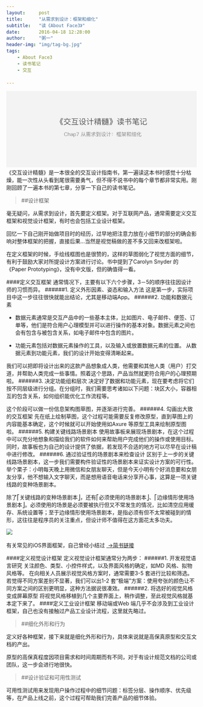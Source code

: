 ```yaml
---
layout:     post
title:      "从需求到设计：框架和细化"
subtitle:   "读《About Face3》"
date:       2016-04-18 12:28:00
author:     "粥一"
header-img: "img/tag-bg.jpg"
tags:
    - About Face3
    - 读书笔记
    - 交互
    
---
```

![](/img/in-post/2016-04-18.png)
《交互设计精髓》是一本很全的交互设计指南书，第一遍读这本书时感觉十分枯燥，能一次性从头看到尾很需要勇气，但不得不说书中的每个章节都非常实用。刚刚回顾了一遍本书的第七章，分享一下自己的读书笔记。

> ##设计框架

毫无疑问，从需求到设计，首先要定义框架。对于互联网产品，通常需要定义交互框架和视觉设计框架，有时也会包括工业设计框架。

回忆一下自己刚开始做项目时的经历，过早地把注意力放在小细节的部分的确会影响对整体框架的把握，直接后果…当然是视觉稿做的差不多又回来改框架啦。

在定义框架的时候，手绘线框图也是很赞的，这样的草图弱化了视觉方面的细节，有利于鼓励大家对所提设计方案进行讨论。书中提到了Carolyn Snyder 的《Paper Prototyping》，没有中文版，但的确值得一看。

####定义交互框架
通常情况下，主要有以下六个步骤，3－5的顺序往往因设计师的习惯而异。
######1. 定义外形因素、姿态和输入方法
这是第一步，实际项目中这一步往往很快就能出结论，尤其是移动端App。
######2. 功能和数据元素 
 - 数据元素通常是交互产品中的一些基本主体，比如图片、电子邮件、便签、订单等，他们是符合用户心理模型并可以进行操作的基本对象。数据元素之间也会有包含与被包含关系，如电子邮件中包含的图片。

- 功能元素包括对数据元素操作的工具，以及输入或放置数据元素的位置。
从数据元素到功能元素，我们的设计开始变得清晰起来。

我们可以把即将设计出来的这款产品想象成人类，他需要和其他人类（用户）打交道，并帮助人类完成一些事情。照着这个思路，产品当然就更符合用户的心理预期啦。
######3. 决定功能组和层次 
决定好了数据和功能元素，现在要考虑将它们按不同层级进行分组。在分组时，我们需要思考诸如以下问题：块区大小，容器相互的包含关系，如何组织能优化工作流程等。

这个阶段可以做一份信息架构图草图，并逐渐进行完善。
######4. 勾画出大致的交互框架 
先在纸上绘制草图，这个过程可能需要反复修改原型，直到草图上的内容能基本确定，这个时候就可以开始使用如Axure 等原型工具来绘制原型图啦。
######5. 构建关键线路场景剧本 
使用故事板来展现场景剧本，在这个过程中可以充分地想象和描绘我们的软件如何来帮助用户完成他们的操作或使用目标。同时，故事板也为自己的设计提供了依据，若发现不合适的地方可以尽早在设计稿中进行修改。
######6. 通过验证性的场景剧本来检查设计
区别于上一步的关键线路场景剧本，这一步我们需要构件验证性的场景剧本来证实设计方案的可行性。举个栗子：小明每天晚上用微信和女朋友聊天，但是今天小明有个好消息要和女朋友分享，他不想输入文字聊天，而是想用语音电话来分享开心事，这算是一项关键线路的变种场景剧本。

除了⎡关键线路的变种场景剧本⎦，还有⎡必须使用的场景剧本⎦、⎡边缘情形使用场景剧本⎦。必须使用的场景是必须要被执行但又不常发生的情况，比如清空应用缓存、系统设置等；至于边缘情形使用场景剧本，是指必须有但不太常被碰到的情形，这往往是程序员的关注重点，但设计师不值得在这方面花太多功夫。

![](http://upload-images.jianshu.io/upload_images/674139-2593fea783a72761.png?imageMogr2/auto-orient/strip%7CimageView2/2/w/1240)

有关常见的iOS界面框架，自己曾经小结过 [ →简书链接](http://www.jianshu.com/p/e4034e2c94ed)

####定义视觉设计框架 
定义视觉设计框架通常分为两步：
######1. 开发视觉语言研究 
关注颜色、类型、小控件样式，以及界面风格的确定，如MD 风格、拟物风格等。
在向相关人员展示视觉风格方案时，通常需要3-5 套进行比较和筛选。若觉得不同方案差别不显著，我们可以出1-2 套“极端”方案：使用夸张的颜色让不同方案之间的区别更明显，这种方法据说很凑效。
######2. 将选好的视觉风格变成屏幕原型
将视觉风格移植到几个主要界面上，稍作调整，至此视觉风格就基本定下来了。
####定义工业设计框架
移动端或Web 端几乎不会涉及到工业设计框架，自己也没有接触过产品工业设计流程，这里就先略过。

> ##细化外形和行为

定义好各种框架，接下来就是细化外形和行为，具体来说就是高保真原型和交互文档的产出。

原型的高保真程度因项目需求和时间周期而有不同，对于有设计规范文档的公司或团队，这一步会进行地很快。
>##设计验证和可用性测试

可用性测试用来发现用户操作过程中的细节问题：标签分层、操作顺序、优先级等，在产品上线之前，这个过程可帮助我们完善产品的细节体验。